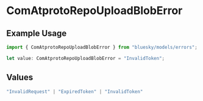 # ComAtprotoRepoUploadBlobError

## Example Usage

```typescript
import { ComAtprotoRepoUploadBlobError } from "bluesky/models/errors";

let value: ComAtprotoRepoUploadBlobError = "InvalidToken";
```

## Values

```typescript
"InvalidRequest" | "ExpiredToken" | "InvalidToken"
```